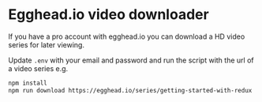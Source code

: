 # Egghead.io video downloader

If you have a pro account with egghead.io you can download a HD video series for later viewing.

Update `.env` with your email and password and run the script with the url of a video series e.g.

```bash
npm install
npm run download https://egghead.io/series/getting-started-with-redux
```

